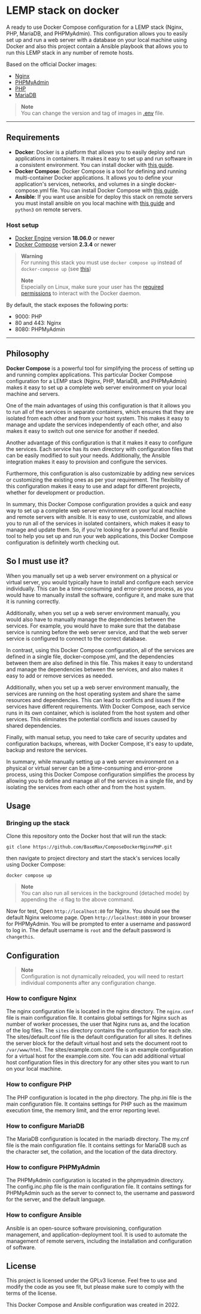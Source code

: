 # LEMP stack on docker

A ready to use Docker Compose configuration for a LEMP stack (Nginx, PHP, MariaDB, and PHPMyAdmin). This configuration allows you to easily set up and run a web server with a database on your local machine using Docker and also this project contain a Ansible playbook that allows you to run this LEMP stack in any number of remote hosts.

Based on the official Docker images:

* [Nginx](https://hub.docker.com/_/nginx)
* [PHPMyAdmin](https://hub.docker.com/_/phpmyadmin)
* [PHP](https://hub.docker.com/_/php)
* [MariaDB](https://hub.docker.com/_/mariadb)

> **Note**  
> You can change the version and tag of images in [.env](https://github.com/BaseMax/ComposeDockerNginxPHP/blob/main/.env) file.

---

## Requirements

* **Docker**: Docker is a platform that allows you to easily deploy and run applications in containers. It makes it easy to set up and run software in a consistent environment. You can install docker with [this guide](https://docs.docker.com/engine/install/ubuntu/).
* **Docker Compose**: Docker Compose is a tool for defining and running multi-container Docker applications. It allows you to define your application's services, networks, and volumes in a single docker-compose.yml file. You can install Docker Compose with [this guide](https://docs.docker.com/engine/install/ubuntu/).
* **Ansible**: If you want use ansible for deploy this stack on remote servers you must install ansible on you local machine with [this guide](https://docs.ansible.com/ansible/latest/installation_guide/intro_installation.html) and `python3` on remote servers.

### Host setup

* [Docker Engine](https://docs.docker.com/engine/release-notes/) version **18.06.0** or newer
* [Docker Compose](https://docs.docker.com/compose/release-notes/) version **2.3.4** or newer

> **Warning**  
> For running this stack you must use `docker compose up` instead of `docker-compose up` (see [this](https://github.com/BaseMax/ComposeDockerNginxPHP/issues/2))
>
> **Note**  
> Especially on Linux, make sure your user has the [required permissions](https://docs.docker.com/engine/install/linux-postinstall/) to interact with the Docker
> daemon.

By default, the stack exposes the following ports:

* 9000: PHP
* 80 and 443: Nginx
* 8080: PHPMyAdmin

---

## Philosophy

**Docker Compose** is a powerful tool for simplifying the process of setting up and running complex applications. This particular Docker Compose configuration for a LEMP stack (Nginx, PHP, MariaDB, and PHPMyAdmin) makes it easy to set up a complete web server environment on your local machine and servers.

One of the main advantages of using this configuration is that it allows you to run all of the services in separate containers, which ensures that they are isolated from each other and from your host system. This makes it easy to manage and update the services independently of each other, and also makes it easy to switch out one service for another if needed.

Another advantage of this configuration is that it makes it easy to configure the services. Each service has its own directory with configuration files that can be easily modified to suit your needs. Additionally, the Ansible integration makes it easy to provision and configure the services.

Furthermore, this configuration is also customizable by adding new services or customizing the existing ones as per your requirement. The flexibility of this configuration makes it easy to use and adapt for different projects, whether for development or production.

In summary, this Docker Compose configuration provides a quick and easy way to set up a complete web server environment on your local machine and remote servers with ansible. It is easy to use, customizable, and allows you to run all of the services in isolated containers, which makes it easy to manage and update them. So, if you're looking for a powerful and flexible tool to help you set up and run your web applications, this Docker Compose configuration is definitely worth checking out.

## So I must use it?

When you manually set up a web server environment on a physical or virtual server, you would typically have to install and configure each service individually. This can be a time-consuming and error-prone process, as you would have to manually install the software, configure it, and make sure that it is running correctly.

Additionally, when you set up a web server environment manually, you would also have to manually manage the dependencies between the services. For example, you would have to make sure that the database service is running before the web server service, and that the web server service is configured to connect to the correct database.

In contrast, using this Docker Compose configuration, all of the services are defined in a single file, docker-compose.yml, and the dependencies between them are also defined in this file. This makes it easy to understand and manage the dependencies between the services, and also makes it easy to add or remove services as needed.

Additionally, when you set up a web server environment manually, the services are running on the host operating system and share the same resources and dependencies. This can lead to conflicts and issues if the services have different requirements. With Docker Compose, each service runs in its own container, which is isolated from the host system and other services. This eliminates the potential conflicts and issues caused by shared dependencies.

Finally, with manual setup, you need to take care of security updates and configuration backups, whereas, with Docker Compose, it's easy to update, backup and restore the services.

In summary, while manually setting up a web server environment on a physical or virtual server can be a time-consuming and error-prone process, using this Docker Compose configuration simplifies the process by allowing you to define and manage all of the services in a single file, and by isolating the services from each other and from the host system.

## Usage

### Bringing up the stack

Clone this repository onto the Docker host that will run the stack:

```console
git clone https://github.com/BaseMax/ComposeDockerNginxPHP.git
```

then navigate to project directory and start the stack's services locally using Docker Compose:

```console
docker compose up
```

> **Note**  
> You can also run all services in the background (detached mode) by appending the `-d` flag to the above command.

Now for test, Open `http://localhost:80` for Nginx. You should see the default Nginx welcome page.
Open `http://localhost:8080` in your browser for PHPMyAdmin. You will be prompted to enter a username and password to log in. The default username is `root` and the default password is `changethis`.

## Configuration

> **Note**  
> Configuration is not dynamically reloaded, you will need to restart individual components after any configuration
> change.

### How to configure Nginx

The nginx configuration file is located in the nginx directory. The `nginx.conf` file is main configuration file. It contains global settings for Nginx such as number of worker processes, the user that Nginx runs as, and the location of the log files. The `sites` directory contains the configuration for each site. The sites/default.conf file is the default configuration for all sites. It defines the server block for the default virtual host and sets the document root to `/var/www/html`. The sites/example.com.conf file is an example configuration for a virtual host for the example.com site. You can add additional virtual host configuration files in this directory for any other sites you want to run on your local machine.

### How to configure PHP

The PHP configuration is located in the php directory. The php.ini file is the main configuration file. It contains settings for PHP such as the maximum execution time, the memory limit, and the error reporting level.

### How to configure MariaDB

The MariaDB configuration is located in the mariadb directory. The my.cnf file is the main configuration file. It contains settings for MariaDB such as the character set, the collation, and the location of the data directory.

### How to configure PHPMyAdmin

The PHPMyAdmin configuration is located in the phpmyadmin directory. The config.inc.php file is the main configuration file. It contains settings for PHPMyAdmin such as the server to connect to, the username and password for the server, and the default language.

### How to configure Ansible

Ansible is an open-source software provisioning, configuration management, and application-deployment tool. It is used to automate the management of remote servers, including the installation and configuration of software.

## License

  This project is licensed under the GPLv3 license. Feel free to use and modify the code as you see fit, but please make sure to comply with the terms of the license.

This Docker Compose and Ansible configuration was created in 2022.


  
